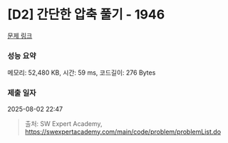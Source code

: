 # [D2] 간단한 압축 풀기 - 1946 

[문제 링크](https://swexpertacademy.com/main/code/problem/problemDetail.do?contestProbId=AV5PmkDKAOMDFAUq) 

### 성능 요약

메모리: 52,480 KB, 시간: 59 ms, 코드길이: 276 Bytes

### 제출 일자

2025-08-02 22:47



> 출처: SW Expert Academy, https://swexpertacademy.com/main/code/problem/problemList.do